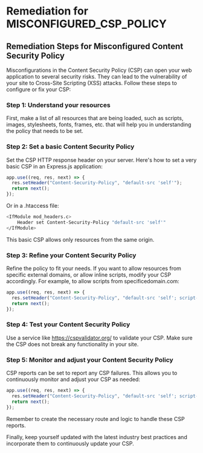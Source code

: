 # Remediation for MISCONFIGURED_CSP_POLICY

## Remediation Steps for Misconfigured Content Security Policy

Misconfigurations in the Content Security Policy (CSP) can open your web application to several security risks. They can lead to the vulnerability of your site to Cross-Site Scripting (XSS) attacks. Follow these steps to configure or fix your CSP:

### Step 1: Understand your resources

First, make a list of all resources that are being loaded, such as scripts, images, stylesheets, fonts, frames, etc. that will help you in understanding the policy that needs to be set.

### Step 2: Set a basic Content Security Policy

Set the CSP HTTP response header on your server. Here's how to set a very basic CSP in an Express.js application:

```javascript
app.use((req, res, next) => {
  res.setHeader("Content-Security-Policy", "default-src 'self'");
  return next();
});
```

Or in a .htaccess file:

```bash
<IfModule mod_headers.c>
    Header set Content-Security-Policy "default-src 'self'"
</IfModule>
```

This basic CSP allows only resources from the same origin.

### Step 3: Refine your Content Security Policy

Refine the policy to fit your needs. If you want to allow resources from specific external domains, or allow inline scripts, modify your CSP accordingly. For example, to allow scripts from specificedomain.com:

```javascript
app.use((req, res, next) => {
  res.setHeader("Content-Security-Policy", "default-src 'self'; script-src 'self' specifiedomain.com");
  return next();
});
```

### Step 4: Test your Content Security Policy
Use a service like https://cspvalidator.org/ to validate your CSP. Make sure the CSP does not break any functionality in your site. 

### Step 5: Monitor and adjust your Content Security Policy

CSP reports can be set to report any CSP failures. This allows you to continuously monitor and adjust your CSP as needed:

```javascript
app.use((req, res, next) => {
  res.setHeader("Content-Security-Policy", "default-src 'self'; script-src 'self' specifiedomain.com; report-uri /csp_report_parser");
  return next();
});
```

Remember to create the necessary route and logic to handle these CSP reports. 

Finally, keep yourself updated with the latest industry best practices and incorporate them to continuously update your CSP.